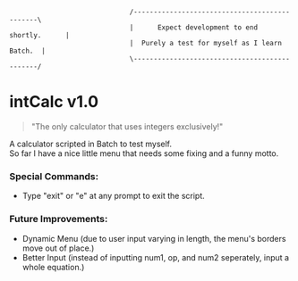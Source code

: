 ```text
                              /----------------------------------------------\  
                              |      Expect development to end shortly.      |
                              |  Purely a test for myself as I learn Batch.  | 
                              \----------------------------------------------/  
```  
  
  

# intCalc v1.0
> "The only calculator that uses integers exclusively!"

A calculator scripted in Batch to test myself.  
So far I have a nice little menu that needs some fixing and a funny motto.
  
   
   
### Special Commands:
  - Type "exit" or "e" at any prompt to exit the script.

### Future Improvements:
  - Dynamic Menu (due to user input varying in length, the menu's borders move out of place.)
  - Better Input (instead of inputting num1, op, and num2 seperately, input a whole equation.)
